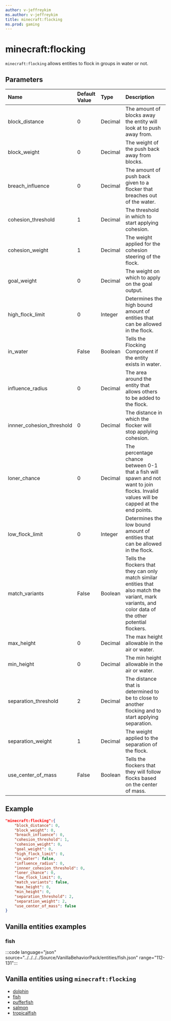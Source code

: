 ```yaml
---
author: v-jeffreykim
ms.author: v-jeffreykim
title: minecraft:flocking
ms.prod: gaming
---
```


# minecraft:flocking

`minecraft:flocking` allows entities to flock in groups in water or not.

## Parameters

|Name |Default Value  |Type  |Description  |
|:----------|:----------|:----------|:----------|
| block_distance| 0| Decimal| The amount of blocks away the entity will look at to push away from. |
| block_weight| 0| Decimal| The weight of the push back away from blocks. |
| breach_influence| 0| Decimal| The amount of push back given to a flocker that breaches out of the water. |
| cohesion_threshold| 1| Decimal| The threshold in which to start applying cohesion. |
| cohesion_weight| 1| Decimal| The weight applied for the cohesion steering of the flock. |
| goal_weight| 0| Decimal| The weight on which to apply on the goal output. |
| high_flock_limit| 0| Integer| Determines the high bound amount of entities that can be allowed in the flock. |
| in_water| False| Boolean| Tells the Flocking Component if the entity exists in water. |
| influence_radius| 0| Decimal| The area around the entity that allows others to be added to the flock. |
| innner_cohesion_threshold| 0| Decimal| The distance in which the flocker will stop applying cohesion. |
| loner_chance| 0| Decimal| The percentage chance between 0-1 that a fish will spawn and not want to join flocks. Invalid values will be capped at the end points. |
| low_flock_limit| 0| Integer| Determines the low bound amount of entities that can be allowed in the flock. |
| match_variants| False| Boolean| Tells the flockers that they can only match similar entities that also match the variant, mark variants, and color data of the other potential flockers. |
| max_height| 0| Decimal| The max height allowable in the air or water. |
| min_height| 0| Decimal| The min height allowable in the air or water. |
| separation_threshold| 2| Decimal| The distance that is determined to be to close to another flocking and to start applying separation. |
| separation_weight| 1| Decimal| The weight applied to the separation of the flock. |
| use_center_of_mass| False| Boolean| Tells the flockers that they will follow flocks based on the center of mass. |

## Example

```json
"minecraft:flocking":{
    "block_distance": 0,
    "block_weight": 0,
    "breach_influence": 0,
    "cohesion_threshold": 1,
    "cohesion_weight": 0,
    "goal_weight": 0,
    "high_flock_limit": 0,
    "in_water": false,
    "influence_radius": 0,
    "innner_cohesion_threshold": 0,
    "loner_chance": 0,
    "low_flock_limit": 0,
    "match_variants": false,
    "max_height": 0,
    "min_height": 0,
    "separation_threshold": 2,
    "separation_weight": 2,
    "use_center_of_mass": false
}
```

## Vanilla entities examples

### fish

:::code language="json" source="../../../../Source/VanillaBehaviorPack/entities/fish.json" range="112-131":::

## Vanilla entities using `minecraft:flocking`

- [dolphin](../../../../Source/VanillaBehaviorPack_Snippets/entities/dolphin.md)
- [fish](../../../../Source/VanillaBehaviorPack_Snippets/entities/fish.md)
- [pufferfish](../../../../Source/VanillaBehaviorPack_Snippets/entities/pufferfish.md)
- [salmon](../../../../Source/VanillaBehaviorPack_Snippets/entities/salmon.md)
- [tropicalfish](../../../../Source/VanillaBehaviorPack_Snippets/entities/tropicalfish.md)